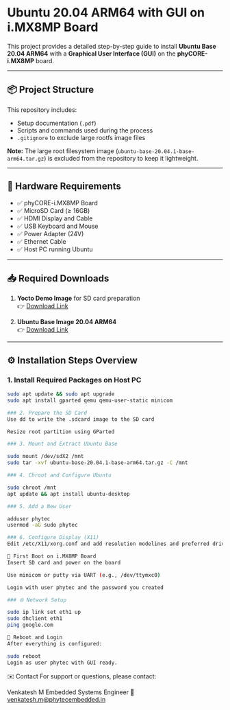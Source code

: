 # Ubuntu 20.04 ARM64 with GUI on i.MX8MP Board

This project provides a detailed step-by-step guide to install **Ubuntu Base 20.04 ARM64** with a **Graphical User Interface (GUI)** on the **phyCORE-i.MX8MP** board.


---

## 📦 Project Structure

This repository includes:
- Setup documentation (`.pdf`)
- Scripts and commands used during the process
- `.gitignore` to exclude large rootfs image files

**Note:** The large root filesystem image (`ubuntu-base-20.04.1-base-arm64.tar.gz`) is excluded from the repository to keep it lightweight.

---

## 🧰 Hardware Requirements

- ✅ phyCORE-i.MX8MP Board
- ✅ MicroSD Card (≥ 16GB)
- ✅ HDMI Display and Cable
- ✅ USB Keyboard and Mouse
- ✅ Power Adapter (24V)
- ✅ Ethernet Cable
- ✅ Host PC running Ubuntu

---

## 📥 Required Downloads

1. **Yocto Demo Image** for SD card preparation  
   👉 [Download Link](https://download.phytec.de/Software/Linux/BSP-Yocto-i.MX8MP/BSP-Yocto-NXP-i.MX8MP-PD22.1.0/images/ampliphy-vendor-xwayland/phyboard-pollux-imx8mp-2/phytec-qt5demo-image-phyboard-pollux-imx8mp-2.sdcard)

2. **Ubuntu Base Image 20.04 ARM64**  
   👉 [Download Link](https://cdimage.ubuntu.com/ubuntu-base/releases/20.04/release/ubuntu-base-20.04.1-base-arm64.tar.gz)

---

## ⚙️ Installation Steps Overview

### 1. Install Required Packages on Host PC
```bash
sudo apt update && sudo apt upgrade
sudo apt install gparted qemu qemu-user-static minicom
```
```bash
### 2. Prepare the SD Card
Use dd to write the .sdcard image to the SD card

Resize root partition using GParted
```
```bash
### 3. Mount and Extract Ubuntu Base

sudo mount /dev/sdX2 /mnt
sudo tar -xvf ubuntu-base-20.04.1-base-arm64.tar.gz -C /mnt
```
```bash
### 4. Chroot and Configure Ubuntu

sudo chroot /mnt
apt update && apt install ubuntu-desktop
```
```bash
### 5. Add a New User

adduser phytec
usermod -aG sudo phytec
```
```bash
### 6. Configure Display (X11)
Edit /etc/X11/xorg.conf and add resolution modelines and preferred driver (fbdev or vesa).

🧪 First Boot on i.MX8MP Board
Insert SD card and power on the board

Use minicom or putty via UART (e.g., /dev/ttymxc0)

Login with user phytec and the password you created
```
```bash
### 🌐 Network Setup

sudo ip link set eth1 up
sudo dhclient eth1
ping google.com

🔁 Reboot and Login
After everything is configured:

sudo reboot
Login as user phytec with GUI ready.
```

✉️ Contact
For support or questions, please contact:

Venkatesh M
Embedded Systems Engineer
📧 venkatesh.m@phytecembedded.in
